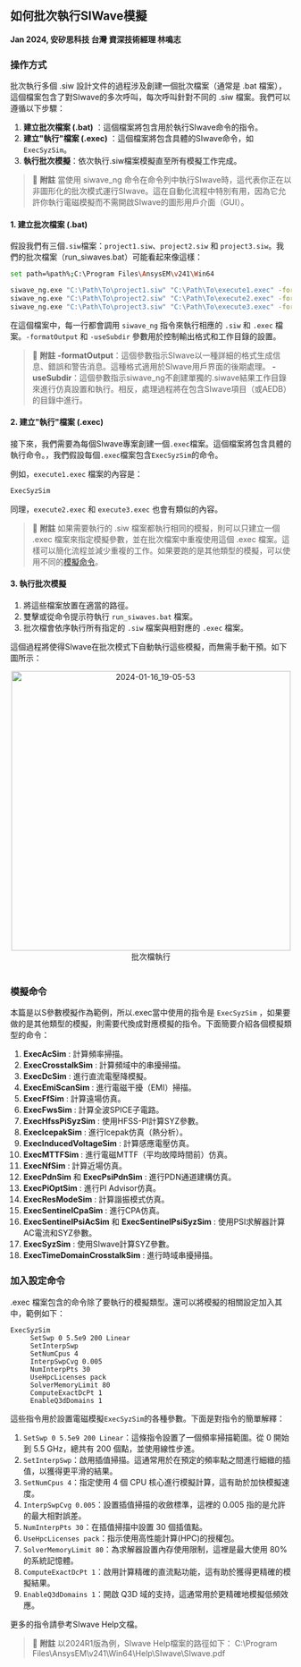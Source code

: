 如何批次執行SIWave模擬
--- 
**Jan 2024, 安矽思科技 台灣 資深技術經理 林鳴志**

### 操作方式
批次執行多個 .siw 設計文件的過程涉及創建一個批次檔案（通常是 .bat 檔案），這個檔案包含了對SIwave的多次呼叫，每次呼叫針對不同的 .siw 檔案。我們可以遵循以下步驟： 

1. **建立批次檔案 (.bat)** ：這個檔案將包含用於執行SIwave命令的指令。 
2. **建立"執行"檔案 (.exec)** ：這個檔案將包含具體的SIwave命令，如 `ExecSyzSim`。
3. **執行批次模擬**：依次執行.siw檔案模擬直至所有模擬工作完成。

> :bookmark: **附註**
> 當使用 siwave_ng 命令在命令列中執行SIwave時，這代表你正在以非圖形化的批次模式運行SIwave。這在自動化流程中特別有用，因為它允許你執行電磁模擬而不需開啟SIwave的圖形用戶介面（GUI）。


#### 1. 建立批次檔案 (.bat) 

假設我們有三個`.siw`檔案：`project1.siw`、`project2.siw` 和 `project3.siw`。我們的批次檔案（run_siwaves.bat）可能看起來像這樣：


```bash
set path=%path%;C:\Program Files\AnsysEM\v241\Win64

siwave_ng.exe "C:\Path\To\project1.siw" "C:\Path\To\execute1.exec" -formatOutput -useSubdir
siwave_ng.exe "C:\Path\To\project2.siw" "C:\Path\To\execute2.exec" -formatOutput -useSubdir
siwave_ng.exe "C:\Path\To\project3.siw" "C:\Path\To\execute3.exec" -formatOutput -useSubdir
```



在這個檔案中，每一行都會調用 `siwave_ng` 指令來執行相應的 `.siw` 和 `.exec` 檔案。`-formatOutput` 和 `-useSubdir` 參數用於控制輸出格式和工作目錄的設置。

> :bookmark: **附註**
> **-formatOutput**：這個參數指示SIwave以一種詳細的格式生成信息、錯誤和警告消息。這種格式適用於SIwave用戶界面的後期處理。
> **-useSubdir**：這個參數指示siwave_ng不創建單獨的.siwave結果工作目錄來進行仿真設置和執行。相反，處理過程將在包含SIwave項目（或AEDB）的目錄中進行。


#### 2. 建立"執行"檔案 (.exec)

接下來，我們需要為每個SIwave專案創建一個`.exec`檔案。這個檔案將包含具體的執行命令。，我們假設每個`.exec`檔案包含`ExecSyzSim`的命令。

例如，`execute1.exec` 檔案的內容是：

```bash
ExecSyzSim
```

同理，`execute2.exec` 和 `execute3.exec` 也會有類似的內容。

> :bookmark: **附註**
>如果需要執行的 .siw 檔案都執行相同的模擬，則可以只建立一個 .exec 檔案來指定模擬參數，並在批次檔案中重複使用這個 .exec 檔案。這樣可以簡化流程並減少重複的工作。如果要跑的是其他類型的模擬，可以使用不同的[模擬命令](#模擬命令)。


#### 3. 執行批次模擬
1. 將這些檔案放置在適當的路徑。 
2. 雙擊或從命令提示符執行 `run_siwaves.bat` 檔案。 
3. 批次檔會依序執行所有指定的 `.siw` 檔案與相對應的 `.exec` 檔案。

這個過程將使得SIwave在批次模式下自動執行這些模擬，而無需手動干預。如下圖所示：

<center>
  <img src="/assets/2024-01-16_19-05-53.png" alt="2024-01-16_19-05-53" width="500">
  <figcaption>批次檔執行</figcaption>
</center><br>


### 模擬命令
本篇是以S參數模擬作為範例，所以.exec當中使用的指令是 `ExecSyzSim` ，如果要做的是其他類型的模擬，則需要代換成對應模擬的指令。下面簡要介紹各個模擬類型的命令： 
1. **ExecAcSim** : 計算頻率掃描。 
2. **ExecCrosstalkSim** : 計算頻域中的串擾掃描。 
3. **ExecDcSim** : 進行直流電壓降模擬。 
4. **ExecEmiScanSim** : 進行電磁干擾（EMI）掃描。 
5. **ExecFfSim** : 計算遠場仿真。 
6. **ExecFwsSim** : 計算全波SPICE子電路。 
7. **ExecHfssPiSyzSim** : 使用HFSS-PI計算SYZ參數。 
8. **ExecIcepakSim** : 進行Icepak仿真（熱分析）。 
9. **ExecInducedVoltageSim** : 計算感應電壓仿真。 
10. **ExecMTTFSim** : 進行電磁MTTF（平均故障時間前）仿真。 
11. **ExecNfSim** : 計算近場仿真。 
12. **ExecPdnSim**  和 **ExecPsiPdnSim** : 進行PDN通道建構仿真。 
13. **ExecPiOptSim** : 進行PI Advisor仿真。 
14. **ExecResModeSim** : 計算諧振模式仿真。 
15. **ExecSentinelCpaSim** : 進行CPA仿真。 
16. **ExecSentinelPsiAcSim**  和 **ExecSentinelPsiSyzSim** : 使用PSI求解器計算AC電流和SYZ參數。 
17. **ExecSyzSim** : 使用SIwave計算SYZ參數。 
18. **ExecTimeDomainCrosstalkSim** : 進行時域串擾掃描。



### 加入設定命令
.exec 檔案包含的命令除了要執行的模擬類型。還可以將模擬的相關設定加入其中，範例如下：

```
ExecSyzSim
     SetSwp 0 5.5e9 200 Linear
     SetInterpSwp
     SetNumCpus 4
     InterpSwpCvg 0.005
     NumInterpPts 30
     UseHpcLicenses pack
     SolverMemoryLimit 80
     ComputeExactDcPt 1
     EnableQ3dDomains 1
```

這些指令用於設置電磁模擬`ExecSyzSim`的各種參數。下面是對指令的簡單解釋： 
1. `SetSwp 0 5.5e9 200 Linear`：這條指令設置了一個頻率掃描範圍。從 0 開始到 5.5 GHz，總共有 200 個點，並使用線性步進。 
2. `SetInterpSwp`：啟用插值掃描。這通常用於在預定的頻率點之間進行細緻的插值，以獲得更平滑的結果。 
3. `SetNumCpus 4`：指定使用 4 個 CPU 核心進行模擬計算，這有助於加快模擬速度。 
4. `InterpSwpCvg 0.005`：設置插值掃描的收斂標準，這裡的 0.005 指的是允許的最大相對誤差。 
5. `NumInterpPts 30`：在插值掃描中設置 30 個插值點。 
6. `UseHpcLicenses pack`：指示使用高性能計算(HPC)的授權包。 
7. `SolverMemoryLimit 80`：為求解器設置內存使用限制，這裡是最大使用 80% 的系統記憶體。 
8. `ComputeExactDcPt 1`：啟用計算精確的直流點功能，這有助於獲得更精確的模擬結果。 
9. `EnableQ3dDomains 1`：開啟 Q3D 域的支持，這通常用於更精確地模擬低頻效應。


更多的指令請參考SIwave Help文檔。

> :bookmark: **附註**
以2024R1版為例，SIwave Help檔案的路徑如下：
C:\Program Files\AnsysEM\v241\Win64\Help\SIwave\SIwave.pdf
